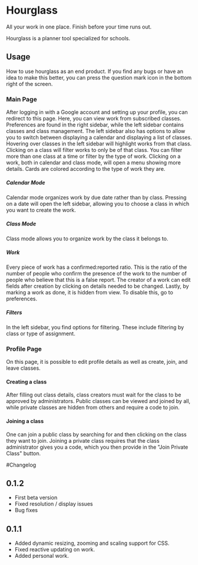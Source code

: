 # Hourglass
All your work in one place. Finish before your time runs out.

Hourglass is a planner tool specialized for schools.
## Usage
How to use hourglass as an end product.
If you find any bugs or have an idea to make this better, you can press the question mark icon in the bottom right of the screen. 
### Main Page
After logging in with a Google account and setting up your profile, you can redirect to this page. Here, you can view work from subscribed classes. Preferences are found in the right sidebar, while the left sidebar contains classes and class management. The left sidebar also has options to allow you to switch between displaying a calendar and displaying a list of classes. Hovering over classes in the left sidebar will highlight works from that class. Clicking on a class will filter works to only be of that class. You can filter more than one class at a time or filter by the type of work. Clicking on a work, both in calendar and class mode, will open a menu showing more details. Cards are colored according to the type of work they are.
##### Calendar Mode
Calendar mode organizes work by due date rather than by class. Pressing on a date will open the left sidebar, allowing you to choose a class in which you want to create the work.
##### Class Mode
Class mode allows you to organize work by the class it belongs to.
##### Work
Every piece of work has a confirmed:reported ratio. This is the ratio of the number of people who confirm the presence of the work to the number of people who believe that this is a false report. The creator of a work can edit fields after creation by clicking on details needed to be changed. Lastly, by marking a work as done, it is hidden from view. To disable this, go to preferences.
##### Filters
In the left sidebar, you find options for filtering. These include filtering by class or type of assignment.
### Profile Page
On this page, it is possible to edit profile details as well as create, join, and leave classes.
#### Creating a class
After filling out class details, class creators must wait for the class to be approved by administrators. Public classes can be viewed and joined by all, while private classes are hidden from others and require a code to join.
#### Joining a class
One can join a public class by searching for and then clicking on the class they want to join. Joining a private class requires that the class administrator gives you a code, which you then provide in the "Join Private Class" button.

#Changelog

## 0.1.2
  - First beta version
  - Fixed resolution / display issues
  - Bug fixes
  
## 0.1.1
  - Added dynamic resizing, zooming and scaling support for CSS.
  - Fixed reactive updating on work.
  - Added personal work.

